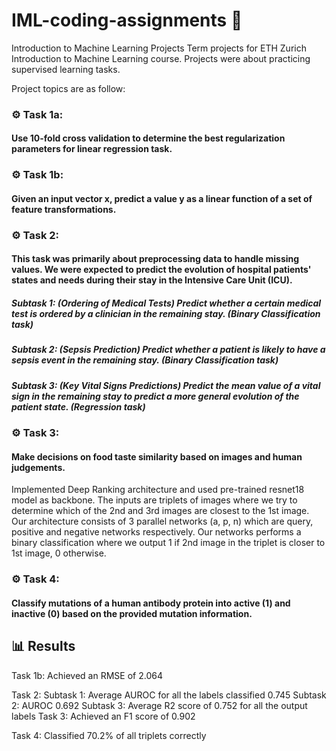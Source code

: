 # IML-coding-assignments 🚩

Introduction to Machine Learning Projects
Term projects for ETH Zurich Introduction to Machine Learning course. Projects were about practicing supervised learning tasks.

Project topics are as follow:

### ⚙️ Task 1a: 
#### Use 10-fold cross validation to determine the best regularization parameters for linear regression task.

### ⚙️ Task 1b: 
#### Given an input vector x, predict a value y as a linear function of a set of feature transformations.

### ⚙️ Task 2: 
#### This task was primarily about preprocessing data to handle missing values. We were expected to predict the evolution of hospital patients' states and needs during their stay in the Intensive Care Unit (ICU).

##### Subtask 1: (Ordering of Medical Tests) Predict whether a certain medical test is ordered by a clinician in the remaining stay. (Binary Classification task)
##### Subtask 2: (Sepsis Prediction) Predict whether a patient is likely to have a sepsis event in the remaining stay. (Binary Classification task)
##### Subtask 3: (Key Vital Signs Predictions) Predict the mean value of a vital sign in the remaining stay to predict a more general evolution of the patient state. (Regression task)

### ⚙️ Task 3: 
#### Make decisions on food taste similarity based on images and human judgements.

Implemented Deep Ranking architecture and used pre-trained resnet18 model as backbone. The inputs are triplets of images where we try to determine which of the 2nd and 3rd images are closest to the 1st image. Our architecture consists of 3 parallel networks (a, p, n) which are query, positive and negative networks respectively. Our networks performs a binary classification where we output 1 if 2nd image in the triplet is closer to 1st image, 0 otherwise.

### ⚙️ Task 4: 
#### Classify mutations of a human antibody protein into active (1) and inactive (0) based on the provided mutation information.

## 📊 Results

Task 1b: Achieved an RMSE of 2.064

Task 2:
Subtask 1: Average AUROC for all the labels classified 0.745
Subtask 2: AUROC 0.692
Subtask 3: Average R2 score of 0.752 for all the output labels
Task 3: Achieved an F1 score of 0.902

Task 4: Classified 70.2% of all triplets correctly
